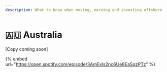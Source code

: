 ```yaml
---
description: What to know when moving, earning and investing offshore
---
```


# 🇦🇺 Australia

\[Copy coming soon]

{% embed url="https://open.spotify.com/episode/3AmExls2nc6Ue8EaSqzPTz" %}

